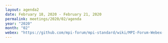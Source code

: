 ```yaml
---
layout: agenda2
date: February 18, 2020 - February 21, 2020
permalink: meetings/2020/02/agenda
year: "2020"
month: "02"
webex: "https://github.com/mpi-forum/mpi-standard/wiki/MPI-Forum-Webex-Information"
---
```


